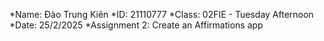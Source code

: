 *Name: Đào Trung Kiên
*ID: 21110777
*Class: 02FIE - Tuesday Afternoon
*Date: 25/2/2025
*Assignment 2: Create an Affirmations app
